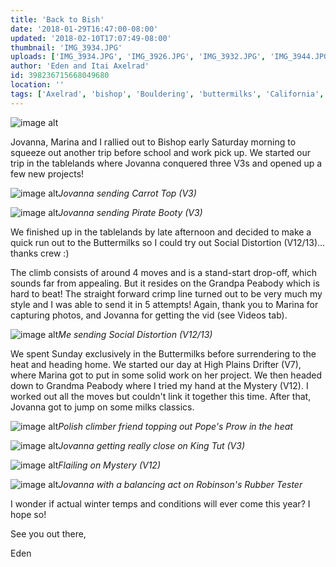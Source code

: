 ```yaml
---
title: 'Back to Bish'
date: '2018-01-29T16:47:00-08:00'
updated: '2018-02-10T17:07:49-08:00'
thumbnail: 'IMG_3934.JPG'
uploads: ['IMG_3934.JPG', 'IMG_3926.JPG', 'IMG_3932.JPG', 'IMG_3944.JPG', 'IMG_3946.JPG', 'IMG_3970.JPG', 'IMG_3971.jpg', 'IMG_3956.JPG']
author: 'Eden and Itai Axelrad'
id: 398236715668049680
location: ''
tags: ['Axelrad', 'bishop', 'Bouldering', 'buttermilks', 'California', 'Climbing', 'Five', 'fiveten', 'granite', 'high plains drifter', 'sierra nevada', 'social distortion', 'Ten', 'v13']
---
```


![image alt](uploads/IMG_3934.JPG)

Jovanna, Marina and I rallied out to Bishop early Saturday morning to squeeze out another trip before school and work pick up. We started our trip in the tablelands where Jovanna conquered three V3s and opened up a few new projects!

![image alt](uploads/IMG_3926.JPG)*Jovanna sending Carrot Top (V3)*

![image alt](uploads/IMG_3932.JPG)*Jovanna sending Pirate Booty (V3)*

We finished up in the tablelands by late afternoon and decided to make a quick run out to the Buttermilks so I could try out Social Distortion (V12/13)... thanks crew :)

The climb consists of around 4 moves and is a stand-start drop-off, which sounds far from appealing. But it resides on the Grandpa Peabody which is hard to beat! The straight forward crimp line turned out to be very much my style and I was able to send it in 5 attempts! Again, thank you to Marina for capturing photos, and Jovanna for getting the vid (see Videos tab).

![image alt](uploads/IMG_3944.JPG)*Me sending Social Distortion (V12/13)*

We spent Sunday exclusively in the Buttermilks before surrendering to the heat and heading home. We started our day at
High Plains Drifter (V7), where Marina got to put in some solid work on her project. We then headed down to Grandma Peabody where I tried my hand at the Mystery (V12). I worked out all the moves but couldn't link it together this time. After that, Jovanna got to jump on some milks classics.

![image alt](uploads/IMG_3946.JPG)*Polish climber friend topping out Pope's Prow in the heat*

![image alt](uploads/IMG_3970.JPG)*Jovanna getting really close on King Tut (V3)*

![image alt](uploads/IMG_3971.jpg)*Flailing on Mystery (V12)*

![image alt](uploads/IMG_3956.JPG)*Jovanna with a balancing act on Robinson's Rubber Tester*

I wonder if actual winter temps and conditions will ever come this year? I hope so!

See you out there,

Eden

